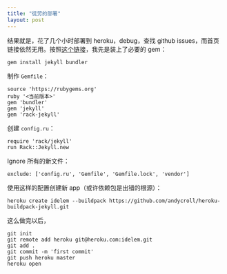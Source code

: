 ```yaml
---
title: "徒劳的部署"
layout: post
---
```

结果就是，花了几个小时部署到 heroku，debug，查找 github issues，而首页链接依然无用。按照[这个链接](http://andycroll.com/ruby/serving-a-jekyll-blog-using-heroku/)，我先是装上了必要的 gem：

```
gem install jekyll bundler
```
制作 `Gemfile`：

```
source 'https://rubygems.org'
ruby '<当前版本>'
gem 'bundler'
gem 'jekyll'
gem 'rack-jekyll'
```
创建 `config.ru`：

```
require 'rack/jekyll'
run Rack::Jekyll.new
```
Ignore 所有的新文件：

```
exclude: ['config.ru', 'Gemfile', 'Gemfile.lock', 'vendor']
```
使用这样的配置创建新 app（或许依赖包是出错的根源）：

```
heroku create idelem --buildpack https://github.com/andycroll/heroku-buildpack-jekyll.git
```

这么做完以后，

```
git init
git remote add heroku git@heroku.com:idelem.git
git add .
git commit -m 'first commit'
git push heroku master
heroku open
```


